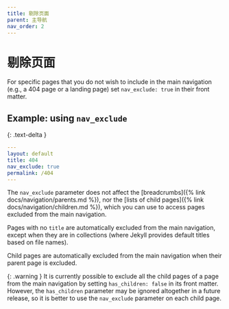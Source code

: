 ```yaml
---
title: 剔除页面
parent: 主导航
nav_order: 2
---
```


# 剔除页面

For specific pages that you do not wish to include in the main navigation (e.g., a 404 page or a landing page) set `nav_exclude: true` in their front matter.

## Example: using `nav_exclude`
{: .text-delta }

```yaml
---
layout: default
title: 404
nav_exclude: true
permalink: /404
---
```

The `nav_exclude` parameter does not affect the [breadcrumbs]({% link docs/navigation/parents.md %}), nor the [lists of child pages]({% link docs/navigation/children.md %}), which you can use to access pages excluded from the main navigation.

Pages with no `title` are automatically excluded from the main navigation, except when they are in collections (where Jekyll provides default titles based on file names).

Child pages are automatically excluded from the main navigation when their parent page is excluded.

{: .warning }
It is currently possible to exclude all the child pages of a page from the main navigation by setting `has_children: false` in its front matter. However, the `has_children` parameter may be ignored altogether in a future release, so it is better to use the `nav_exclude` parameter on each child page.
